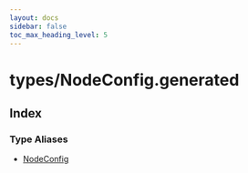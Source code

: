 ```yaml
---
layout: docs
sidebar: false
toc_max_heading_level: 5
---
```


# types/NodeConfig.generated

## Index

### Type Aliases

- [NodeConfig](type-aliases/NodeConfig.md)
